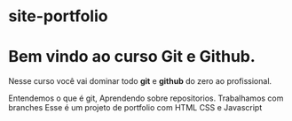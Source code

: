 # site-portfolio
# Bem vindo ao curso Git e Github.
Nesse curso você vai  dominar todo **git** e **github** do zero ao profissional.

Entendemos o que é git, Aprendendo sobre repositorios.
Trabalhamos com branches
Esse é um projeto de portfolio com HTML CSS e Javascript
